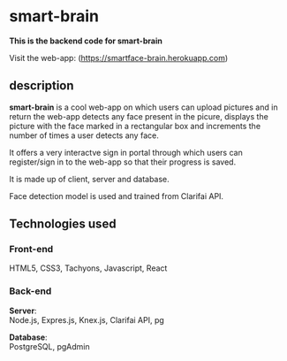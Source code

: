 # smart-brain

**This is the backend code for smart-brain**

Visit the web-app: (https://smartface-brain.herokuapp.com)

## description

**smart-brain** is a cool web-app on which users can upload pictures and in return the web-app detects any face present in the picure, displays the picture with the face marked in a rectangular box and increments the number of times a user detects any face. 

It offers a very interactve sign in portal through which users can register/sign in to the web-app so that their progress is saved.

It is made up of client, server and database.

Face detection model is used and trained from Clarifai API.

## Technologies used

### Front-end
HTML5, CSS3, Tachyons, Javascript, React

### Back-end

**Server**:\
Node.js, Expres.js, Knex.js, Clarifai API, pg

**Database**:\
PostgreSQL, pgAdmin

